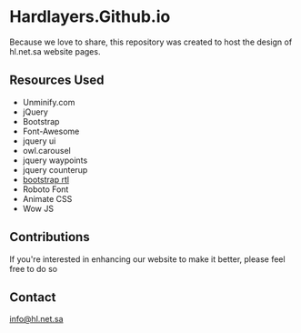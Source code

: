 # Hardlayers.Github.io
Because we love to share, this repository was created to host the design of hl.net.sa website pages.

## Resources Used
* Unminify.com
* jQuery
* Bootstrap
* Font-Awesome
* jquery ui
* owl.carousel
* jquery waypoints
* jquery counterup
* [bootstrap rtl](https://github.com/morteza/bootstrap-rtl)
* Roboto Font
* Animate CSS
* Wow JS

## Contributions
If you're interested in enhancing our website to make it better, please feel free to do so

## Contact
info@hl.net.sa
